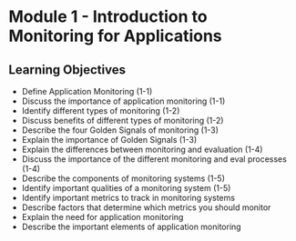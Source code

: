 # Module 1 - Introduction to Monitoring for Applications

## Learning Objectives

- Define Application Monitoring (1-1)
- Discuss the importance of application monitoring (1-1)
- Identify different types of monitoring (1-2)
- Discuss benefits of different types of monitoring (1-2)
- Describe the four Golden Signals of monitoring (1-3)
- Explain the importance of Golden Signals (1-3)
- Explain the differences between monitoring and evaluation (1-4)
- Discuss the importance of the different monitoring and eval processes (1-4)
- Describe the components of monitoring systems (1-5)
- Identify important qualities of a monitoring system (1-5)
- Identify important metrics to track in monitoring systems
- Describe factors that determine which metrics you should monitor
- Explain the need for application monitoring
- Describe the important elements of application monitoring
